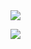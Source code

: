 
<!---
OhWonJu/OhWonJu is a ✨ special ✨ repository because its `README.md` (this file) appears on your GitHub profile.
You can click the Preview link to take a look at your changes.
--->

<a href="https://api.accredible.com/v1/frontend/credential_website_embed_image/certificate/37250940" target="_blank">
  <img src="https://img.shields.io/badge/asd-#FF6F00?style=flat-square&logo=TensorFlow&logoColor=white"/>
</a>

<a href="https://velog.io/@colorful-stars" target="_blank"><img src="https://img.shields.io/badge/asd-20c997?style=flat-square&logo=Vimeo&logoColor=white"/></a>

